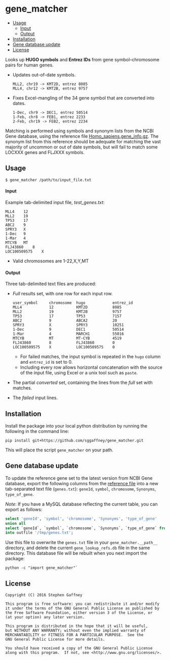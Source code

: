 # gene_matcher

<!-- MarkdownTOC -->

- [Usage](#usage)
    - [Input](#input)
    - [Output](#output)
- [Installation](#installation)
- [Gene database update](#gene-database-update)
- [License](#license)

<!-- /MarkdownTOC -->


Looks up **HUGO symbols** and **Entrez IDs** from gene symbol–chromosome pairs
for human genes.

* Updates out-of-date symbols.

    ```
    MLL2, chr19 -> KMT2D, entrez 8085
    MLL4, chr12 -> KMT2B, entrez 9757
    ```

* Fixes Excel-mangling of the 34 gene symbol that are converted into dates.
    ```
    1-Dec, chr9 -> DEC1, entrez 50514
    1-Feb, chr8 -> FEB1, entrez 2233
    2-Feb, chr19 -> FEB2, entrez 2234
    ```

Matching is performed using symbols and synonym lists from the NCBI Gene database, using the reference file [Homo_sapiens.gene_info.gz][1]. The synonym list from this reference should be adequate for matching the vast majority of uncommon or out of date symbols, but will fail to match some LOCXXX genes and FLJXXX symbols.


Usage
-----

```
$ gene_matcher /path/to/input_file.txt
```

#### Input

Example tab-delimited input file, *test_genes.txt*:
```
MLL4	12
MLL2	19
TP53	17
ABC2	9
SPRY3	X
1-Dec	9
1-Mar	4
MTCYB	MT
FLJ43860	8
LOC100509575	X
```
* Valid chromosomes are 1-22,X,Y,MT

#### Output

Three tab-delimited text files are produced:

* *Full* results set, with one row for each input row.

    ```
    user_symbol     chromosome  hugo            entrez_id
    MLL4            12          KMT2D           8085
    MLL2            19          KMT2B           9757
    TP53            17          TP53            7157
    ABC2            9           ABCA2           20
    SPRY3           X           SPRY3           10251
    1-Dec           9           DEC1            50514
    1-Mar           4           MARCH1          55016
    MTCYB           MT          MT-CYB          4519
    FLJ43860        8           FLJ43860        0
    LOC100509575    X           LOC100509575    0
    ```
    * For failed matches, the input symbol is repeated in the `hugo` column and
      `entrez_id` is set to 0.
    * Including every row allows horizontal concatenation with the source of the
      input file, using Excel or a unix tool such as `paste`.

* The partial *converted* set, containing the lines from the *full* set with matches.
* The *failed* input lines.


Installation
------------

Install the package into your local python distribution by running the following
in the command line:
```
pip install git+https://github.com/sggaffney/gene_matcher.git
```

This will place the script `gene_matcher` on your path.


Gene database update
---------------

To update the reference gene set to the latest version from NCBI Gene database, export the following columns from the [reference file][1] into a new tab-separated text file (`genes.txt`): `geneId`, `symbol`, `chromosome`, `Synonyms`, `type_of_gene`.

*Note*: If you have a MySQL database reflecting the current table, you can export as follows:
```sql
select 'geneId', 'symbol', 'chromosome', 'Synonyms', 'type_of_gene'
union all
select `geneId`, `symbol`, `chromosome`, `Synonyms`, `type_of_gene` from ncbi_entrez where `Symbol_from_nomenclature_authority` <> '-'
into outfile '/tmp/genes.txt';
```

Use this file to overwrite the `genes.txt` file in your `gene_matcher.__path__` directory, and delete the current `gene_lookup_refs.db` file in the same directory. This database file will be rebuilt when you next import the package:

```
python -c "import gene_matcher"`
```

License
-------

    Copyright (C) 2016 Stephen Gaffney
    
    This program is free software: you can redistribute it and/or modify
    it under the terms of the GNU General Public License as published by
    the Free Software Foundation, either version 3 of the License, or
    (at your option) any later version.
    
    This program is distributed in the hope that it will be useful,
    but WITHOUT ANY WARRANTY; without even the implied warranty of
    MERCHANTABILITY or FITNESS FOR A PARTICULAR PURPOSE.  See the
    GNU General Public License for more details.
    
    You should have received a copy of the GNU General Public License
    along with this program.  If not, see <http://www.gnu.org/licenses/>.


[1]: ftp://ftp.ncbi.nih.gov/gene/DATA/GENE_INFO/Mammalia/Homo_sapiens.gene_info.gz "Homo_sapiens.gene_info.gz"

